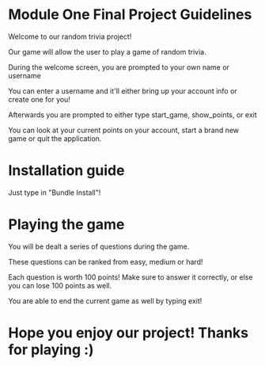 # Module One Final Project Guidelines

Welcome to our random trivia project!

Our game will allow the user to play a game of random trivia.

During the welcome screen, you are prompted to your own name or username

You can enter a username and it'll either bring up your account info or create one for you!

Afterwards you are prompted to either type start_game, show_points, or exit

You can look at your current points on your account, start a brand new game or quit the application.

# Installation guide
Just type in "Bundle Install"!

# Playing the game

You will be dealt a series of questions during the game.

These questions can be ranked from easy, medium or hard!

Each question is worth 100 points! Make sure to answer it correctly, or else you can lose 100 points as well.

You are able to end the current game as well by typing exit!

# Hope you enjoy our project! Thanks for playing :)